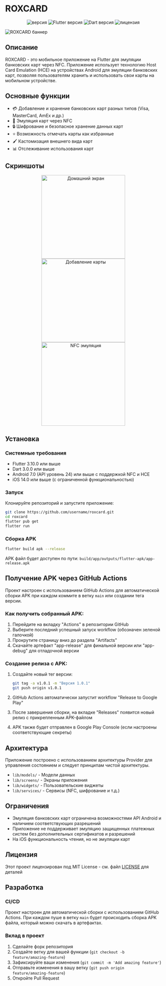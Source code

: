 # ROXCARD

<p align="center">
  <img src="https://img.shields.io/badge/version-1.0.0-blue.svg" alt="версия">
  <img src="https://img.shields.io/badge/Flutter-3.10%2B-blue.svg" alt="Flutter версия">
  <img src="https://img.shields.io/badge/Dart-3.0%2B-blue.svg" alt="Dart версия">
  <img src="https://img.shields.io/badge/license-MIT-green.svg" alt="лицензия">
</p>

![ROXCARD баннер](https://via.placeholder.com/800x200?text=ROXCARD+-+%D0%AD%D0%BC%D1%83%D0%BB%D1%8F%D1%82%D0%BE%D1%80+%D0%B1%D0%B0%D0%BD%D0%BA%D0%BE%D0%B2%D1%81%D0%BA%D0%B8%D1%85+%D0%BA%D0%B0%D1%80%D1%82)

## Описание

ROXCARD - это мобильное приложение на Flutter для эмуляции банковских карт через NFC. Приложение использует технологию Host Card Emulation (HCE) на устройствах Android для эмуляции банковских карт, позволяя пользователям хранить и использовать свои карты на мобильном устройстве.

## Основные функции

- 💳 Добавление и хранение банковских карт разных типов (Visa, MasterCard, AmEx и др.)
- 📱 Эмуляция карт через NFC
- 🔒 Шифрование и безопасное хранение данных карт
- ⭐ Возможность отмечать карты как избранные
- 🖌️ Кастомизация внешнего вида карт
- 📊 Отслеживание использования карт

## Скриншоты

<div align="center">
    <img src="https://via.placeholder.com/270x500?text=Домашний+экран" alt="Домашний экран" width="270">
    <img src="https://via.placeholder.com/270x500?text=Добавление+карты" alt="Добавление карты" width="270">
    <img src="https://via.placeholder.com/270x500?text=NFC+эмуляция" alt="NFC эмуляция" width="270">
</div>

## Установка

### Системные требования

- Flutter 3.10.0 или выше
- Dart 3.0.0 или выше
- Android 7.0 (API уровень 24) или выше с поддержкой NFC и HCE
- iOS 14.0 или выше (с ограниченной функциональностью)

### Запуск

Клонируйте репозиторий и запустите приложение:

```bash
git clone https://github.com/username/roxcard.git
cd roxcard
flutter pub get
flutter run
```

### Сборка APK

```bash
flutter build apk --release
```

APK файл будет доступен по пути: `build/app/outputs/flutter-apk/app-release.apk`

## Получение APK через GitHub Actions

Проект настроен с использованием GitHub Actions для автоматической сборки APK при каждом коммите в ветку `main` или создании тега версии.

### Как получить собранный APK:

1. Перейдите на вкладку "Actions" в репозитории GitHub
2. Выберите последний успешный запуск workflow (обозначен зеленой галочкой)
3. Прокрутите страницу вниз до раздела "Artifacts"
4. Скачайте артефакт "app-release" для финальной версии или "app-debug" для отладочной версии

### Создание релиза с APK:

1. Создайте новый тег версии:
   ```bash
   git tag -a v1.0.1 -m "Версия 1.0.1"
   git push origin v1.0.1
   ```

2. GitHub Actions автоматически запустит workflow "Release to Google Play"
3. После завершения сборки, на вкладке "Releases" появится новый релиз с прикрепленным APK-файлом
4. APK также будет отправлен в Google Play Console (если настроены соответствующие секреты)

## Архитектура

Приложение построено с использованием архитектуры Provider для управления состоянием и следует принципам чистой архитектуры.

- `lib/models/` - Модели данных
- `lib/screens/` - Экраны приложения
- `lib/widgets/` - Пользовательские виджеты
- `lib/services/` - Сервисы (NFC, шифрование и т.д.)

## Ограничения

- Эмуляция банковских карт ограничена возможностями API Android и наличием соответствующих разрешений
- Приложение не поддерживает эмуляцию защищенных платежных систем без дополнительных сертификатов и разрешений
- На iOS функциональность чтения, но не эмуляции карт

## Лицензия

Этот проект лицензирован под MIT License - см. файл [LICENSE](LICENSE) для деталей

## Разработка

### CI/CD

Проект настроен для автоматической сборки с использованием GitHub Actions. При каждом пуше в ветку `main` будет происходить сборка APK файла, который можно скачать в артефактах.

### Вклад в проект

1. Сделайте форк репозитория
2. Создайте ветку для вашей функции (`git checkout -b feature/amazing-feature`)
3. Зафиксируйте ваши изменения (`git commit -m 'Add amazing feature'`)
4. Отправьте изменения в вашу ветку (`git push origin feature/amazing-feature`)
5. Откройте Pull Request 